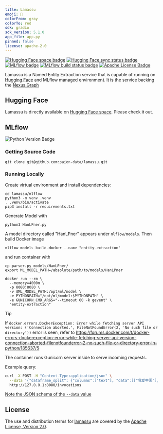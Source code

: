 ```yaml
---
title: Lamassu
emoji: 🤗
colorFrom: gray
colorTo: red
sdk: gradio
sdk_version: 5.1.0
app_file: app.py
pinned: false
license: apache-2.0
---
```


[![Hugging Face space badge]][Hugging Face space URL]
[![Hugging Face sync status badge]][Hugging Face sync status URL]
[![MLflow badge]][MLflow URL]
[![MLflow build status badge]][MLflow build status URL]
[![Apache License Badge]][Apache License, Version 2.0]

Lamassu is a Named Entity Extraction service that is capable of running on [Hugging Face][Hugging Face space URL] and
MLflow managed environment. It is the service backing the [Nexus Graph](https://www.nexusgraph.com/)

Hugging Face
------------

Lamassu is directly available on [Hugging Face space][Hugging Face space URL]. Please check it out.

MLflow
------

![Python Version Badge]

### Getting Source Code

```console
git clone git@github.com:paion-data/lamassu.git
```

### Running Locally

Create virtual environment and install dependencies:

```console
cd lamassu/mlflow
python3 -m venv .venv
. .venv/bin/activate
pip3 install -r requirements.txt
```

Generate Model with

```console
python3 HanLPner.py
```

A model directory called "HanLPner" appears under `mlflow/models`. Then build Docker image

```console
mlflow models build-docker --name "entity-extraction"
```

and run container with

```console
cp parser.py models/HanLPner/
export ML_MODEL_PATH=/absolute/path/to/models/HanLPner

docker run --rm \
  --memory=4000m \
  -p 8080:8080 \
  -v $ML_MODEL_PATH:/opt/ml/model \
  -e PYTHONPATH="/opt/ml/model:$PYTHONPATH" \
  -e GUNICORN_CMD_ARGS="--timeout 60 -k gevent" \
  "entity-extraction"
```

> [!TIP]
> If `docker.errors.DockerException: Error while fetching server API version: ('Connection aborted.', FileNotFoundError(2, 'No such file or directory'))`
> error is seen, refer to
> https://forums.docker.com/t/docker-errors-dockerexception-error-while-fetching-server-api-version-connection-aborted-filenotfounderror-2-no-such-file-or-directory-error-in-python/135637/5

The container runs Gunicorn server inside to serve incoming requests.

Example query:

```bash
curl -X POST -H "Content-Type:application/json" \
  --data '{"dataframe_split": {"columns":["text"], "data":[["我爱中国"], ["世界会变、科技会变，但「派昂」不会变，它不会向任何人低头，不会向任何困难低头，甚至不会向「时代」低头。「派昂」，永远引领对科技的热爱。只有那些不向梦想道路上的阻挠认输的人，才配得上与我们一起追逐梦想"]]}}' \
  http://127.0.0.1:8080/invocations
```

[Note the JSON schema of the `--data` value](https://stackoverflow.com/a/75104855)

License
-------

The use and distribution terms for [lamassu]() are covered by the [Apache License, Version 2.0].

[Apache License Badge]: https://img.shields.io/badge/Apache%202.0-F25910.svg?style=for-the-badge&logo=Apache&logoColor=white
[Apache License, Version 2.0]: https://www.apache.org/licenses/LICENSE-2.0

[Hugging Face space badge]: https://img.shields.io/badge/Hugging%20Face%20Space-lamassu-FF9D00?style=for-the-badge&logo=huggingface&logoColor=white&labelColor=6B7280
[Hugging Face space URL]: https://huggingface.co/spaces/paion-data/lamassu

[Hugging Face sync status badge]: https://img.shields.io/github/actions/workflow/status/paion-data/lamassu/ci-cd.yaml?branch=master&style=for-the-badge&logo=github&logoColor=white&label=Hugging%20Face%20Sync%20Up
[Hugging Face sync status URL]: https://github.com/paion-data/lamassu/actions/workflows/ci-cd.yaml

[MLflow badge]: https://img.shields.io/badge/MLflow%20Supported-0194E2?style=for-the-badge&logo=mlflow&logoColor=white
[MLflow URL]: https://mlflow.org/docs/latest/index.html
[MLflow build status badge]: https://img.shields.io/github/actions/workflow/status/paion-data/lamassu/ci-cd.yaml?branch=master&style=for-the-badge&logo=github&logoColor=white&label=MLflow%20Build
[MLflow build status URL]: https://github.com/paion-data/lamassu/actions/workflows/ci-cd.yaml

[Python Version Badge]: https://img.shields.io/badge/Python-3.10-brightgreen?style=for-the-badge&logo=python&logoColor=white
